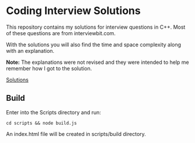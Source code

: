 # Coding Interview Solutions

This repository contains my solutions for interview questions in C++. Most of these questions are from interviewbit.com.

With the solutions you will also find the time and space complexity along with an explanation.

**Note:** The explanations were not revised and they were intended to help me remember how I got to the solution.

[Solutions](Solutions.pdf)

## Build

Enter into the Scripts directory and run:

```
cd scripts && node build.js
```

An index.html file will be created in scripts/build directory.